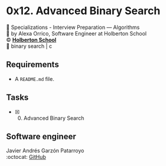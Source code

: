 # 0x12. Advanced Binary Search
:open_file_folder: Specializations - Interview Preparation ― Algorithms  
:bust_in_silhouette: by Alexa Orrico, Software Engineer at Holberton School  
:copyright: **[Holberton School](https://www.holbertonschool.com/)**  
:bookmark: binary search | c

## Requirements
* A ```README.md``` file.

## Tasks
* [x] 0. Advanced Binary Search

## Software engineer
Javier Andrés Garzón Patarroyo  
:octocat: [GitHub](https://github.com/javierandresgp/)
